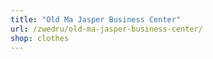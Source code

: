```yaml
---
title: "Old Ma Jasper Business Center"
url: /zwedru/old-ma-jasper-business-center/
shop: clothes
---
```

